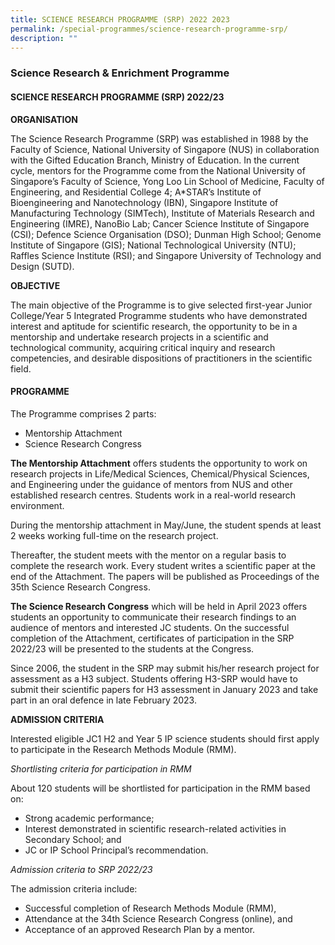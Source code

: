 ```yaml
---
title: SCIENCE RESEARCH PROGRAMME (SRP) 2022 2023
permalink: /special-programmes/science-research-programme-srp/
description: ""
---
```

### Science Research & Enrichment Programme

#### **SCIENCE RESEARCH PROGRAMME (SRP) 2022/23**

**ORGANISATION**

The Science Research Programme (SRP) was established in 1988 by the Faculty of Science, National University of Singapore (NUS) in collaboration with the Gifted Education Branch, Ministry of Education.  In the current cycle, mentors for the Programme come from the National University of Singapore’s Faculty of Science, Yong Loo Lin School of Medicine, Faculty of Engineering, and Residential College 4; A*STAR’s Institute of Bioengineering and Nanotechnology (IBN), Singapore Institute of Manufacturing Technology (SIMTech), Institute of Materials Research and Engineering (IMRE), NanoBio Lab; Cancer Science Institute of Singapore (CSI); Defence Science Organisation (DSO); Dunman High School; Genome Institute of Singapore (GIS); National Technological University (NTU); Raffles Science Institute (RSI); and Singapore University of Technology and Design (SUTD).

 

**OBJECTIVE**

The main objective of the Programme is to give selected first-year Junior College/Year 5 Integrated Programme students who have demonstrated interest and aptitude for scientific research, the opportunity to be in a mentorship and undertake research projects in a scientific and technological community, acquiring critical inquiry and research competencies, and desirable dispositions of practitioners in the scientific field.

 

#### PROGRAMME

The Programme comprises 2 parts:

* Mentorship Attachment
* Science Research Congress
 

**The Mentorship Attachment** offers students the opportunity to work on research projects in Life/Medical Sciences, Chemical/Physical Sciences, and Engineering under the guidance of mentors from NUS and other established research centres.  Students work in a real-world research environment.

During the mentorship attachment in May/June, the student spends at least 2 weeks working full-time on the research project.

Thereafter, the student meets with the mentor on a regular basis to complete the research work.  Every student writes a scientific paper at the end of the Attachment.  The papers will be published as Proceedings of the 35th Science Research Congress.

 

**The Science Research Congress** which will be held in April 2023 offers students an opportunity to communicate their research findings to an audience of mentors and interested JC students.  On the successful completion of the Attachment, certificates of participation in the SRP 2022/23 will be presented to the students at the Congress.

Since 2006, the student in the SRP may submit his/her research project for assessment as a H3 subject.  Students offering H3-SRP would have to submit their scientific papers for H3 assessment in January 2023 and take part in an oral defence in late February 2023.

 

**ADMISSION CRITERIA**

Interested eligible JC1 H2 and Year 5 IP science students should first apply to participate in the Research Methods Module (RMM).

*Shortlisting criteria for participation in RMM*

About 120 students will be shortlisted for participation in the RMM based on:

* Strong academic performance;
* Interest demonstrated in scientific research-related activities in Secondary School; and
* JC or IP School Principal’s recommendation.


*Admission criteria to SRP 2022/23*

The admission criteria include:

* Successful completion of Research Methods Module (RMM),
* Attendance at the 34th Science Research Congress (online), and
* Acceptance of an approved Research Plan by a mentor.
 